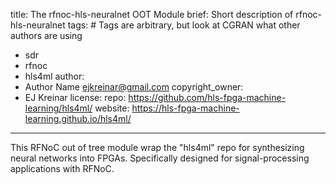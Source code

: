 title: The rfnoc-hls-neuralnet OOT Module
brief: Short description of rfnoc-hls-neuralnet
tags: # Tags are arbitrary, but look at CGRAN what other authors are using
  - sdr
  - rfnoc
  - hls4ml
author:
  - Author Name <ejkreinar@gmail.com>
copyright_owner:
  - EJ Kreinar
license:
repo: https://github.com/hls-fpga-machine-learning/hls4ml/
website: <hls4ml> https://hls-fpga-machine-learning.github.io/hls4ml/
---
This RFNoC out of tree module wrap the "hls4ml" repo for synthesizing
neural networks into FPGAs. Specifically designed for signal-processing
applications with RFNoC.
